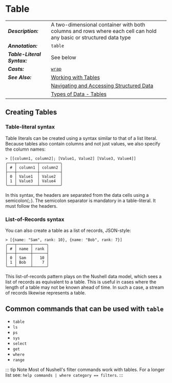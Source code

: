 # Table

|                             |                                                                                                                   |
| --------------------------- | ----------------------------------------------------------------------------------------------------------------- |
| **_Description:_**          | A two-dimensional container with both columns and rows where each cell can hold any basic or structured data type |
| **_Annotation:_**           | `table`                                                                                                           |
| **_Table-Literal Syntax:_** | See below                                                                                                         |
| **_Casts:_**                | [`wrap`](/commands/docs/wrap.md)                                                                                  |
| **_See Also:_**             | [Working with Tables](/book/working_with_tables.md)                                                               |
|                             | [Navigating and Accessing Structured Data](/book/navigating_structured_data.md)                                   |
|                             | [Types of Data - Tables](/book/types_of_data.md#tables)                                                           |

## Creating Tables

### Table-literal syntax

Table literals can be created using a syntax similar to that of a list literal. Because tables also contain columns and not just values, we also specify the column names:

```nu
> [[column1, column2]; [Value1, Value2] [Value3, Value4]]
╭───┬─────────┬─────────╮
│ # │ column1 │ column2 │
├───┼─────────┼─────────┤
│ 0 │ Value1  │ Value2  │
│ 1 │ Value3  │ Value4  │
╰───┴─────────┴─────────╯
```

In this syntax, the headers are separated from the data cells using a semicolon(`;`). The semicolon separator is mandatory in a table-literal. It must follow the headers.

### List-of-Records syntax

You can also create a table as a list of records, JSON-style:

```nu
> [{name: "Sam", rank: 10}, {name: "Bob", rank: 7}]
╭───┬──────┬──────╮
│ # │ name │ rank │
├───┼──────┼──────┤
│ 0 │ Sam  │   10 │
│ 1 │ Bob  │    7 │
╰───┴──────┴──────╯
```

This list-of-records pattern plays on the Nushell data model, which sees a list of records as equivalent to a table. This is useful in cases where the length of a table may not be known ahead of time. In such a case, a stream of records likewise represents a table.

## Common commands that can be used with `table`

- `table`
- `ls`
- `ps`
- `sys`
- `select`
- `get`
- `where`
- `range`

::: tip Note
Most of Nushell's filter commands work with tables. For a longer list see: `help commands | where category == filters`.
:::
